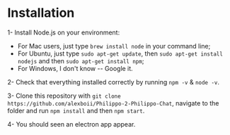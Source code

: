 # Installation

1- Install Node.js on your environment: 

- For Mac users, just type `brew install node` in your command line;
- For Ubuntu, just type `sudo apt-get update`, then `sudo apt-get install nodejs` and then `sudo apt-get install npm`;
- For Windows, I don't know -- Google it. 

2- Check that everything installed correctly by running `npm -v` & `node -v`. 

3- Clone this repository with `git clone https://github.com/alexboii/Philippo-2-Philippo-Chat`, navigate to the folder and run `npm install` and then `npm start`.

4- You should seen an electron app appear. 
